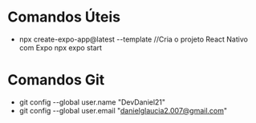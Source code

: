 # Comandos Úteis

- npx create-expo-app@latest --template //Cria o projeto React Nativo com Expo
npx expo start



# Comandos Git

- git config --global user.name "DevDaniel21"
- git config --global user.email "danielglaucia2.007@gmail.com"